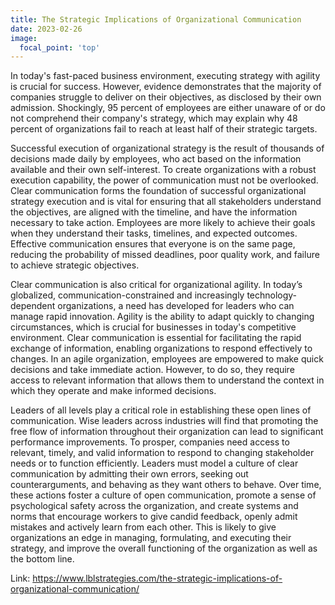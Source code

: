 ```yaml
---
title: The Strategic Implications of Organizational Communication
date: 2023-02-26
image:
  focal_point: 'top'
---
```


In today's fast-paced business environment, executing strategy with agility is crucial for success. However, evidence demonstrates that the majority of companies struggle to deliver on their objectives, as disclosed by their own admission. Shockingly, 95 percent of employees are either unaware of or do not comprehend their company's strategy, which may explain why 48 percent of organizations fail to reach at least half of their strategic targets.

Successful execution of organizational strategy is the result of thousands of decisions made daily by employees, who act based on the information available and their own self-interest. To create organizations with a robust execution capability, the power of communication must not be overlooked. Clear communication forms the foundation of successful organizational strategy execution and is vital for ensuring that all stakeholders understand the objectives, are aligned with the timeline, and have the information necessary to take action. Employees are more likely to achieve their goals when they understand their tasks, timelines, and expected outcomes. Effective communication ensures that everyone is on the same page, reducing the probability of missed deadlines, poor quality work, and failure to achieve strategic objectives.

Clear communication is also critical for organizational agility. In today’s globalized, communication-constrained and increasingly technology-dependent organizations, a need has developed for leaders who can manage rapid innovation. Agility is the ability to adapt quickly to changing circumstances, which is crucial for businesses in today's competitive environment. Clear communication is essential for facilitating the rapid exchange of information, enabling organizations to respond effectively to changes. In an agile organization, employees are empowered to make quick decisions and take immediate action. However, to do so, they require access to relevant information that allows them to understand the context in which they operate and make informed decisions.

Leaders of all levels play a critical role in establishing these open lines of communication. Wise leaders across industries will find that promoting the free flow of information throughout their organization can lead to significant performance improvements. To prosper, companies need access to relevant, timely, and valid information to respond to changing stakeholder needs or to function efficiently. Leaders must model a culture of clear communication by admitting their own errors, seeking out counterarguments, and behaving as they want others to behave. Over time, these actions foster a culture of open communication, promote a sense of psychological safety across the organization, and create systems and norms that encourage workers to give candid feedback, openly admit mistakes and actively learn from each other. This is likely to give organizations an edge in managing, formulating, and executing their strategy, and improve the overall functioning of the organization as well as the bottom line.

Link: https://www.lblstrategies.com/the-strategic-implications-of-organizational-communication/
